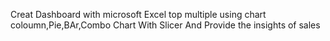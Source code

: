 Creat Dashboard with microsoft Excel
top multiple using chart coloumn,Pie,BAr,Combo Chart With Slicer And Provide the insights of sales
